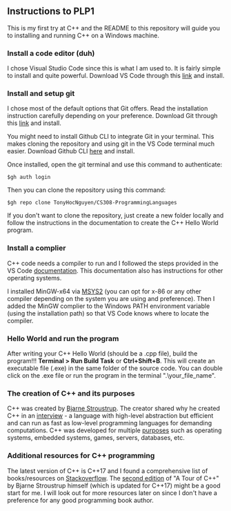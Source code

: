 ## Instructions to PLP1

This is my first try at C++ and the README to this repository will guide you to installing and running C++ on a Windows machine.

### Install a code editor (duh)

I chose Visual Studio Code since this is what I am used to. It is fairly simple to install and quite powerful. Download VS Code through this [link](https://code.visualstudio.com/download) and install.

### Install and setup git

I chose most of the default options that Git offers. Read the installation instruction carefully depending on your preference. Download Git through this [link](https://git-scm.com/downloads) and install.

You might need to install Github CLI to integrate Git in your terminal. This makes cloning the repository and using git in the VS Code terminal much easier. Download Github CLI [here](https://git-scm.com/downloads) and install.

Once installed, open the git terminal and use this command to authenticate:

    $gh auth login

Then you can clone the repository using this command:

    $gh repo clone TonyHocNguyen/CS308-ProgrammingLanguages

If you don't want to clone the repository, just create a new folder locally and follow the instructions in the documentation to create the C++ Hello World program.  

### Install a complier

C++ code needs a compiler to run and I followed the steps provided in the VS Code [documentation](https://code.visualstudio.com/docs/languages/cpp). This documentation also has instructions for other operating systems.

I installed MinGW-x64 via [MSYS2](https://www.msys2.org/) (you can opt for x-86 or any other compiler depending on the system you are using and preference). Then I added the MinGW complier to the Windows PATH environment variable (using the installation path) so that VS Code knows where to locate the compiler.

### Hello World and run the program

After writing your C++ Hello World (should be a .cpp file), build the program!!! **Terminal > Run Build Task** or **Ctrl+Shift+B**. This will create an executable file (.exe) in the same folder of the source code. You can double click on the .exe file or run the program in the terminal ".\your_file_name".

### The creation of C++ and its purposes

C++ was created by [Bjarne Stroustrup](https://en.wikipedia.org/wiki/Bjarne_Stroustrup). The creator shared why he created C++ in an [interview](https://www.youtube.com/watch?v=JBjjnqG0BP8) - a language with high-level abstraction but efficient and can run as fast as low-level programming languages for demanding computations. C++ was developed for multiple [purposes](https://en.wikipedia.org/wiki/C%2B%2B) such as operating systems, embedded systems, games, servers, databases, etc.

### Additional resources for C++ programming

The latest version of C++ is C++17 and I found a comprehensive list of books/resources on [Stackoverflow](https://stackoverflow.com/questions/388242/the-definitive-c-book-guide-and-list). The [second edition](https://www.amazon.com/dp/0134997832) of "A Tour of C++" by Bjarne Stroustrup himself (which is updated for C++17) might be a good start for me. I will look out for more resources later on since I don't have a preference for any good programming book author.
